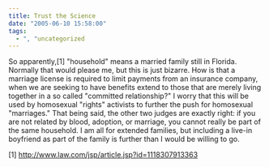 ```yaml
---
title: Trust the Science
date: "2005-06-10 15:58:00"
tags:
  - ", "uncategorized
---
```

<p>So apparently,[1] "household" means a married family still in
Florida.  Normally that would please me, but this is just bizarre.
How is that a marriage license is required to limit payments from
an insurance company, when we are seeking to have benefits extend
to those that are merely living together in a so called "committed
relationship?"  I worry that this will be used by homosexual
"rights" activists to further the push for homosexual "marriages."
That being said, the other two judges are exactly right: if you
are not related by blood, adoption, or marriage, you cannot really
be part of the same household.  I am all for extended families,
but including a live-in boyfriend as part of the family is further
than I would be willing to go.</p>

[1] http://www.law.com/jsp/article.jsp?id=1118307913363

